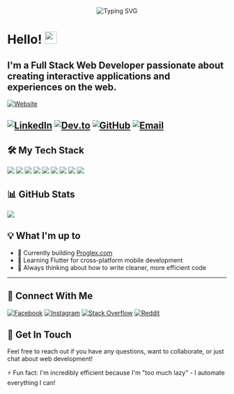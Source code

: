 <div align="center">
  <img src="https://readme-typing-svg.herokuapp.com?font=Fira+Code&size=27&duration=3000&pause=1000&color=2196F3&center=true&vCenter=true&width=435&lines=Mehedi+Hasan+Faiyaz;Full+Stack+Developer;Web+Enthusiast" alt="Typing SVG" />
</div>

# Hello! <img src="https://media.giphy.com/media/hvRJCLFzcasrR4ia7z/giphy.gif" width="28">

I'm a **Full Stack Web Developer** passionate about creating interactive applications and experiences on the web.
--


[![Website](https://img.shields.io/badge/Website-proglex.com-blue?style=for-the-badge&logo=globe)](https://proglex.com)


[![LinkedIn](https://img.shields.io/badge/LinkedIn-mehedihasanfaiyaz-blue?style=for-the-badge&logo=linkedin)](https://www.linkedin.com/in/mehedihasanfaiyaz/)
[![Dev.to](https://img.shields.io/badge/Dev.to-mehedihasanfaiyaz-black?style=for-the-badge&logo=dev.to)](https://dev.to/mehedihasanfaiyaz)
[![GitHub](https://img.shields.io/badge/GitHub-mehedihasanfaiyaz-darkgreen?style=for-the-badge&logo=github)](https://github.com/mehedihasanfaiyaz)
[![Email](https://img.shields.io/badge/Email-mhfaiyaz@gmail.com-red?style=for-the-badge&logo=gmail)](mailto:mhfaiyaz@gmail.com)
--


## 🛠️ My Tech Stack

![](https://img.shields.io/badge/Frontend-Next.js-informational?style=flat&logo=next.js&logoColor=white&color=2bbc8a)
![](https://img.shields.io/badge/Frontend-React-informational?style=flat&logo=react&logoColor=white&color=2bbc8a)
![](https://img.shields.io/badge/Frontend-Vue.js-informational?style=flat&logo=vue.js&logoColor=white&color=2bbc8a)
![](https://img.shields.io/badge/Language-JavaScript-informational?style=flat&logo=javascript&logoColor=white&color=2bbc8a)
![](https://img.shields.io/badge/Backend-PHP-informational?style=flat&logo=php&logoColor=white&color=2bbc8a)
![](https://img.shields.io/badge/Framework-Laravel-informational?style=flat&logo=laravel&logoColor=white&color=2bbc8a)
![](https://img.shields.io/badge/Frontend-HTML5-informational?style=flat&logo=html5&logoColor=white&color=2bbc8a)
![](https://img.shields.io/badge/Frontend-CSS3-informational?style=flat&logo=css3&logoColor=white&color=2bbc8a)
![](https://img.shields.io/badge/Game_Dev-GDScript-informational?style=flat&logo=godot-engine&logoColor=white&color=2bbc8a)


## 📊 GitHub Stats

![](https://github-readme-stats.vercel.app/api?username=mehedihasanfaiyaz&show_icons=true&theme=radical)

## 💡 What I'm up to

- 🔭 Currently building [Proglex.com](https://proglex.com)
- 🌱 Learning Flutter for cross-platform mobile development
- 💭 Always thinking about how to write cleaner, more efficient code


---

## 📱 Connect With Me

[![Facebook](https://img.shields.io/badge/Facebook-mehedihasanfaiyaz-blue?style=flat&logo=facebook)](https://www.facebook.com/mehedihasanfaiyaz/)
[![Instagram](https://img.shields.io/badge/Instagram-mehedihasanfaiyaz-purple?style=flat&logo=instagram)](https://www.instagram.com/mehedihasanfaiyaz/)
[![Stack Overflow](https://img.shields.io/badge/Stack_Overflow-mehedi--hasan--faiyaz-orange?style=flat&logo=stackoverflow)](https://stackoverflow.com/users/mehedi-hasan-faiyaz)
[![Reddit](https://img.shields.io/badge/Reddit-Mehedi__Hasan__Faiyaz-red?style=flat&logo=reddit)](https://www.reddit.com/user/Mehedi_Hasan_Faiyaz)








## 💬 Get In Touch

Feel free to reach out if you have any questions, want to collaborate, or just chat about web development!

⚡ Fun fact: I'm incredibly efficient because I'm "too much lazy" - I automate everything I can!




